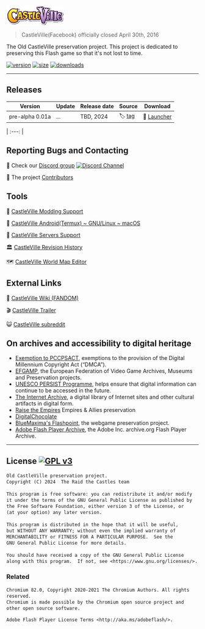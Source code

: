 ![CastleVille](templates/img/Logo.png "CastleVille logo")

>CastleVille(Facebook) officially closed April 30th, 2016

The Old CastleVille preservation project.
This project is dedicated to preserving this Flash game so that it's not lost to time.

[![version](https://img.shields.io/badge/version-0.08a--preview1-blue)](#)
[![size](https://img.shields.io/badge/size-730%20MB-brightgreen)](#)
[![downloads](https://img.shields.io/github/downloads/Natlies/raidthecastles/total?label=downloads%40all)](../../releases/latest)

---

## Releases

| Version | Update | Release date |  Source  | Download |
| ------- | ------ | ------------ | ------ | -------- |
| pre-alpha 0.01a   | ... | TBD, 2024      | :label: [tag](../../releases/tag/0.01a) | :ticket: [Launcher](../../releases/download/0.01a/RaidTheCastles-prealpa_0.01a.zip) |

| :---: |

## Reporting Bugs and Contacting
:speech_balloon: Check our [Discord group](https://discord.gg/xrNE6Hg)  [![Discord Channel](https://img.shields.io/discord/536575691563466772?label=)](https://discord.gg/xrNE6Hg)

:paw_prints: The project [Contributors](../../contributors)

## Tools
:compass: [CastleVille Modding Support](mods#readme)

:iphone: [CastleVille Android(Termux) ~ GNU/Linux ~ macOS](https://github.com/.....Port_Native#readme)

:minidisc: [CastleVille Servers Support](SERVERS.md)

:classical_building: [CastleVille Revision History](https://github.com/....#readme)

:world_map: [CastleVille World Map Editor](https://github.com/....#readme)

## External Links
:beginner: [CastleVille Wiki (FANDOM)](https://castlevillezynga.fandom.com/wiki/Castleville_Wiki)

:clapper: [CastleVille Trailer](https://www.youtube.com/watch?v=Exe6OdI6E_4)

:smiley_cat: [CastleVille subreddit](https://www.reddit.com/r/castleville/)

## On archives and accessibility to digital heritage
- [Exemption to PCCPSACT](https://www.federalregister.gov/documents/2018/10/26/2018-23241/exemption-to-prohibition-on-circumvention-of-copyright-protection-systems-for-access-control), exemptions to the provision of the Digital Millennium Copyright Act (“DMCA”). 
- [EFGAMP](https://efgamp.eu/), the European Federation of Video Game Archives, Museums and Preservation projects.
- [UNESCO PERSIST Programme](https://unescopersist.org/), helps ensure that digital information can continue to be accessed in the future.
- [The Internet Archive](https://archive.org/), a digital library of Internet sites and other cultural artifacts in digital form.
- [Raise the Empires](https://github.com/AcidCaos/raisetheempires) Empires & Allies preservation
- [DigitalChocolate](https://launcher.digitalchocolate.online/)
- [BlueMaxima's Flashpoint](https://bluemaxima.org/flashpoint/), the webgame preservation project.
- [Adobe Flash Player Archive](https://archive.org/download/flashplayerarchive/), the Adobe Inc. archive.org Flash Player Archive.

---

## License [![GPL v3](https://img.shields.io/badge/GPL%20v3-blue)](http://www.gnu.org/licenses/gpl-3.0)
```
Old CastleVille preservation project.
Copyright (C) 2024  The Raid the Castles team

This program is free software: you can redistribute it and/or modify
it under the terms of the GNU General Public License as published by
the Free Software Foundation, either version 3 of the License, or
(at your option) any later version.

This program is distributed in the hope that it will be useful,
but WITHOUT ANY WARRANTY; without even the implied warranty of
MERCHANTABILITY or FITNESS FOR A PARTICULAR PURPOSE.  See the
GNU General Public License for more details.

You should have received a copy of the GNU General Public License
along with this program.  If not, see <https://www.gnu.org/licenses/>.
```
### Related
```
Chromium 82.0, Copyright 2020-2021 The Chromium Authors. All rights reserved.
Chromium is made possible by the Chromium open source project and other open source software.
```

```
Adobe Flash Player License Terms <http://aka.ms/adobeflash/>.
```
